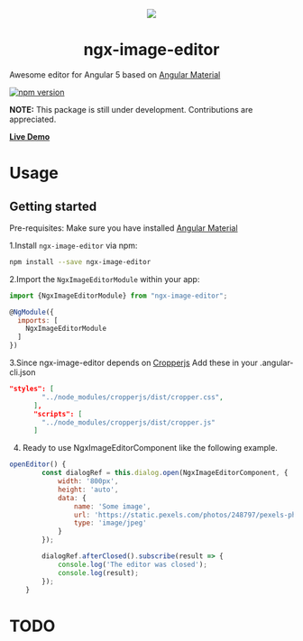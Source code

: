 



<p align="center">
  <img  style="text-align: center;" src="https://github.com/Centroida/ngx-image-editor/raw/master/assets/editor.png">
  <h1 align="center">ngx-image-editor</h1>
</p>


Awesome editor for Angular 5 based on [Angular Material](https://github.com/angular/material2)

[![npm version](https://badge.fury.io/js/ngx-image-editor.svg)](https://badge.fury.io/js/ngx-image-editor)

**NOTE:** This package is still under development. Contributions are appreciated. 

**[Live Demo](https://ngx-image-editor.firebaseapp.com/)**

# Usage

## Getting started

 Pre-requisites:
  Make sure you have installed [Angular Material](https://material.angular.io/guide/getting-started)

1.Install `ngx-image-editor` via npm:

```bash
npm install --save ngx-image-editor
```

2.Import the `NgxImageEditorModule` within your app:

```js
import {NgxImageEditorModule} from "ngx-image-editor";

@NgModule({
  imports: [ 
    NgxImageEditorModule
  ]
})
```

3.Since ngx-image-editor depends on [Cropperjs](https://github.com/fengyuanchen/cropperjs)
  Add these in your .angular-cli.json
  ```json
  "styles": [
          "../node_modules/cropperjs/dist/cropper.css",
        ],
        "scripts": [
          "../node_modules/cropperjs/dist/cropper.js"
        ]
  ```

4. Ready to use NgxImageEditorComponent like the following example.
```js
openEditor() {
        const dialogRef = this.dialog.open(NgxImageEditorComponent, {
            width: '800px',
            height: 'auto',
            data: {
                name: 'Some image',
                url: 'https://static.pexels.com/photos/248797/pexels-photo-248797.jpeg',
                type: 'image/jpeg'
            }
        });

        dialogRef.afterClosed().subscribe(result => {
            console.log('The editor was closed');
            console.log(result);
        });
    }
```

# TODO
 
